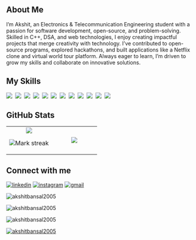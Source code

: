 ## About Me

I’m Akshit, an Electronics & Telecommunication Engineering student with a passion for software development, open-source, and problem-solving. Skilled in C++, DSA, and web technologies, I enjoy creating impactful projects that merge creativity with technology. I’ve contributed to open-source programs, explored hackathons, and built applications like a Netflix clone and virtual world tour platform. Always eager to learn, I’m driven to grow my skills and collaborate on innovative solutions.
## My Skills

<img src="https://img.shields.io/badge/C++-%2300599C.svg?logo=c%2B%2B&logoColor=white"> 
<img src="https://img.shields.io/badge/C-00599C?logo=c&logoColor=white"> 
<img src="https://img.shields.io/badge/CSS-1572B6?logo=css3&logoColor=fff"> 
<img src="https://img.shields.io/badge/HTML-%23E34F26.svg?logo=html5&logoColor=white"> 
<img src="https://img.shields.io/badge/JavaScript-F7DF1E?logo=javascript&logoColor=000"> 
<img src="https://img.shields.io/badge/Bootstrap-7952B3?logo=bootstrap&logoColor=fff"> 
<img src="https://img.shields.io/badge/Tailwind%20CSS-%2338B2AC.svg?logo=tailwind-css&logoColor=white"> 
<img src="https://img.shields.io/badge/Python-3776AB?logo=python&logoColor=fff"> 
<img src="https://img.shields.io/badge/GitHub-%23121011.svg?logo=github&logoColor=white"> 
<img src="https://img.shields.io/badge/Node.js-6DA55F?logo=node.js&logoColor=white"> 
<img src="https://img.shields.io/badge/ChatGPT-74aa9c?logo=openai&logoColor=white"> 
<img src="https://img.shields.io/badge/Google%20Gemini-886FBF?logo=googlegemini&logoColor=fff"> 

## GitHub Stats

<table><tbody><tr border="none"><td width="50%" align="center">
<img align="center" src="https://readme-stats-fork-mauve.vercel.app/api/?username=akshitbansal2005&theme=dark&show_icons=true&count_private=true">

<img alt="Mark streak" src="https://github-readme-streak-stats-five-roan.vercel.app?user=akshitbansal2005&theme=dark"></td><td width="50%" align="center">
<img align="center" src="https://readme-stats-fork-mauve.vercel.app/api/top-langs/?username=akshitbansal2005&theme=dark&hide_border=false&no-bg=true&no-frame=true&langs_count=6"></td></tr></tbody></table>

## Connect with me

<p>
  <a target="_blank" href="https://www.linkedin.com/in/akshit-bansal-a05247232/" style="display: inline-block;">
    <img src="https://img.shields.io/badge/LinkedIn-0a77b6?style=for-the-badge&logo=linkedin&logoColor=white" alt="linkedin" />
  </a>
  <a target="_blank" href="https://www.instagram.com/_excusemeakshit_" style="display: inline-block;">
    <img src="https://img.shields.io/badge/Instagram-F35369?style=for-the-badge&logo=instagram&logoColor=white" alt="instagram" />
  </a>
  <a target="_blank" href="mailto:yourmail@gmail.com" style="display: inline-block;">
    <img src="https://img.shields.io/badge/Gmail-D14836?style=for-the-badge&logo=gmail&logoColor=white" alt="gmail" />
  </a>
</p>

<p><img align="center" src="https://github-readme-stats.vercel.app/api?username=akshitbansal2005&show_icons=true&locale=en" alt="akshitbansal2005" /></p>
<p><img align="center" src="https://github-readme-streak-stats.herokuapp.com/?user=akshitbansal2005&" alt="akshitbansal2005" /></p>
<p><img src="https://github-readme-stats.vercel.app/api/top-langs?username=akshitbansal2005&show_icons=true&locale=en&layout=compact" alt="akshitbansal2005" /></p>
<p><a href="https://github.com/ryo-ma/github-profile-trophy"><img src="https://github-profile-trophy.vercel.app/?username=akshitbansal2005" alt="akshitbansal2005" /></a></p>


